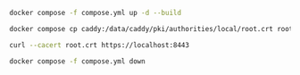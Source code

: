 ```bash
docker compose -f compose.yml up -d --build
```

```bash
docker compose cp caddy:/data/caddy/pki/authorities/local/root.crt root.crt
```

```bash
curl --cacert root.crt https://localhost:8443
```

```bash
docker compose -f compose.yml down
```
